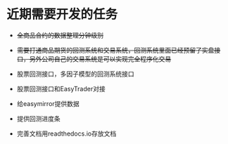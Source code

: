# 近期需要开发的任务

* ~~全商品合约的数据整理分钟级别~~

* ~~需要打通商品期货的回测系统和交易系统，回测系统里面已经预留了实盘接口，另外公司自己的交易系统是可以实现完全程序化交易~~

* 股票回测接口，多因子模型的回测系统接口

* 股票回测接口和EasyTrader对接

* 给easymirror提供数据

* 提供回测进度条

* 完善文档用readthedocs.io存放文档


